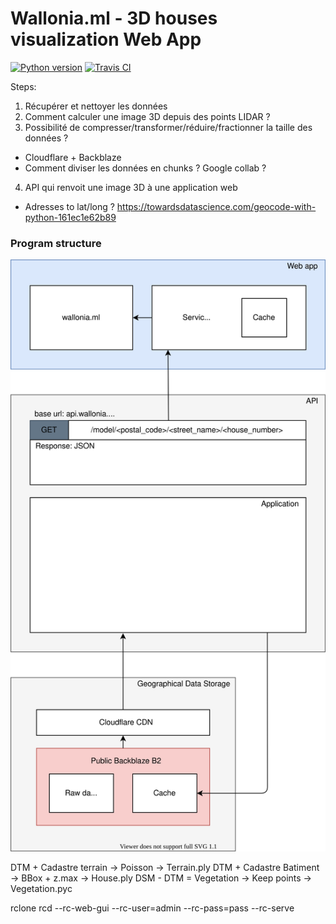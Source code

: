 # Wallonia.ml - 3D houses visualization Web App
[![Python version](https://img.shields.io/badge/Python-3.8-blue.svg)](https://www.python.org/downloads/release/python-380/) [![Travis CI](https://api.travis-ci.org/Joffreybvn/3D_houses.svg?branch=main)](https://travis-ci.org/github/Joffreybvn/3D_houses)

Steps:
1. Récupérer et nettoyer les données
2. Comment calculer une image 3D depuis des points LIDAR ?
3. Possibilité de compresser/transformer/réduire/fractionner la taille des données ?
 - Cloudflare + Backblaze
 - Comment diviser les données en chunks ? Google collab ?
4. API qui renvoit une image 3D à une application web
  - Adresses to lat/long ? https://towardsdatascience.com/geocode-with-python-161ec1e62b89


### Program structure

<p align="center">
    <img src="https://raw.githubusercontent.com/Joffreybvn/3D_houses/main/doc/program_structure.svg">
</p>


DTM + Cadastre terrain -> Poisson -> Terrain.ply
DTM + Cadastre Batiment -> BBox + z.max -> House.ply
DSM - DTM = Vegetation -> Keep points -> Vegetation.pyc

rclone rcd --rc-web-gui --rc-user=admin --rc-pass=pass --rc-serve
